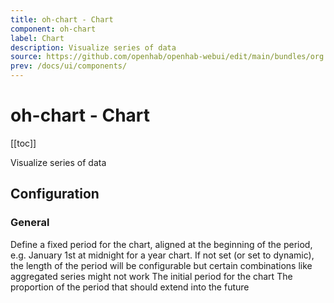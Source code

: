 ```yaml
---
title: oh-chart - Chart
component: oh-chart
label: Chart
description: Visualize series of data
source: https://github.com/openhab/openhab-webui/edit/main/bundles/org.openhab.ui/doc/components/oh-chart.md
prev: /docs/ui/components/
---
```


# oh-chart - Chart

<!-- Put a screenshot here if relevant:
![](./images/oh-chart/header.jpg)
-->

[[toc]]

<!-- Note: you can overwrite the definition-provided description and add your own intro/additional sections instead -->
<!-- DO NOT REMOVE the following comments if you intend to keep the definition-provided description -->
<!-- GENERATED componentDescription -->
Visualize series of data
<!-- GENERATED /componentDescription -->

## Configuration

<!-- DO NOT REMOVE the following comments -->
<!-- GENERATED props -->
### General
<div class="props">
<PropGroup label="General">
<PropBlock type="TEXT" name="chartType" label="Chart Type" required="true">
  <PropDescription>
    Define a fixed period for the chart, aligned at the beginning of the period, e.g. January 1st at midnight for a year chart. If not set (or set to dynamic), the length of the period will be configurable but certain combinations like aggregated series might not work
  </PropDescription>
  <PropOptions>
    <PropOption value="(empty)" label="Dynamic period" />
    <PropOption value="day" label="Day" />
    <PropOption value="isoWeek" label="Week (starting on Monday)" />
    <PropOption value="week" label="Week (starting on Sunday)" />
    <PropOption value="month" label="Month" />
    <PropOption value="year" label="Year" />
  </PropOptions>
</PropBlock>
<PropBlock type="TEXT" name="period" label="Initial Period">
  <PropDescription>
    The initial period for the chart
  </PropDescription>
  <PropOptions>
    <PropOption value="h" label="h" />
    <PropOption value="2h" label="2h" />
    <PropOption value="4h" label="4h" />
    <PropOption value="12h" label="12h" />
    <PropOption value="D" label="D" />
    <PropOption value="2D" label="2D" />
    <PropOption value="3D" label="3D" />
    <PropOption value="W" label="W" />
    <PropOption value="2W" label="2W" />
    <PropOption value="M" label="M" />
    <PropOption value="2M" label="2M" />
    <PropOption value="4M" label="4M" />
    <PropOption value="6M" label="6M" />
    <PropOption value="Y" label="Y" />
    <PropOption value="3Y" label="3Y" />
    <PropOption value="5Y" label="5Y" />
    <PropOption value="10Y" label="10Y" />
  </PropOptions>
</PropBlock>
<PropBlock type="DECIMAL" name="future" label="Future Proportion">
  <PropDescription>
    The proportion of the period that should extend into the future
  </PropDescription>
  <PropOptions>
    <PropOption value="0" label="0% - Past only" />
    <PropOption value="0.25" label="25% - 3/4 past, 1/4 future" />
    <PropOption value="0.5" label="50% - 1/2 past, 1/2 future" />
    <PropOption value="0.75" label="75% - 1/4 past, 3/4 future" />
    <PropOption value="1" label="100% - Future only" />
  </PropOptions>
</PropBlock>
</PropGroup>
</div>


<!-- GENERATED /props -->

<!-- If applicable describe how properties are forwarded to a underlying component from Framework7, ECharts, etc.:
### Inherited Properties

-->

<!-- If applicable describe the slots recognized by the component and what they represent:
### Slots

#### `default`

The contents of the oh-chart.

-->

<!-- Add as many examples as desired - put the YAML in a details container when it becomes too long (~150/200+ lines):
## Examples

### Example 1

![](./images/oh-chart/example1.jpg)

```yaml
component: oh-chart
config:
  prop1: value1
  prop2: value2
```

### Example 2

![](./images/oh-chart/example2.jpg)

::: details YAML
```yaml
component: oh-chart
config:
  prop1: value1
  prop2: value2
slots
```
:::

-->

<!-- Try to clean up URLs to the forum (https://community.openhab.org/t/<threadID>[/<postID>] should suffice)
## Community Resources

- [Community Post 1](https://community.openhab.org/t/12345)
- [Community Post 2](https://community.openhab.org/t/23456)
-->

